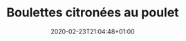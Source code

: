 ---
layout: recipe
date: 2020-02-23T21:04:48+01:00
draft: false    
title:  "Boulettes citronées au poulet" # The title of your awesome recipe
image: boulettes-poulet-citron.jpg # Name of image in recipe bundle
#imagecredit: https://placekitten.com/600/800 # URL to image source page, website, or creator
YouTubeID:  # The F2SYDXV1W1w part of https://www.youtube.com/watch?v=F2SYDXV1W1w
authorName: # Name of the recipe/article author
authorURL: # URL of their home website
sourceName: # Name of the source website
sourceURL: # Actual URL of the recipe itself
catégories: viande # The type of meal or course your recipe is about. For example: "dinner", "entree", or "dessert".
tags:
  - poulet
  - viande
  - oriental
  - favorites
yield: 3 euros
prepTime: 10 min
cookTime: 10 min

ingredients:
- 2 blancs de poulet
- 1 oeuf
- 1 jus de citron
- Zeste de citron
- 2 biscottes, ou 4 cuillères de panure
- Herbes de provence
- Sel & poivre
- huile d'olive
- 1 yaourt blanc
directions:
- Pour les boulettes, Hachez les blancs de poulet crus. Vous pouvez aussi utiliser les restes d'un poulet rôti dans cette recette, et les hacher cuits. 
- Mélangez l'oeuf, les zestes de citron, et 1/2 jus de citron avec la viande hachée.
- Emiettez les biscottes et ajoutez les dans la préparation.
- Assaisonnez à vos goûts avec des herbes de provence, du sel et du poivre. 
- Formez des boulettes rondes, ou plates, avec vos mains. 
- Puis, faites chauffez un peu d'huile dans une poêle et saisissez les boulettes. 
- Vous pouvez remplacez le jus de citrons, les zestes et les herbes de provence par n'importe quelle épice. Faites en fonction de votre inspiration ! :)
- Pour la sauce, mélanger un yaourt avec des zestes de citron, et le reste du jus de citron, et le tour est joué !
---